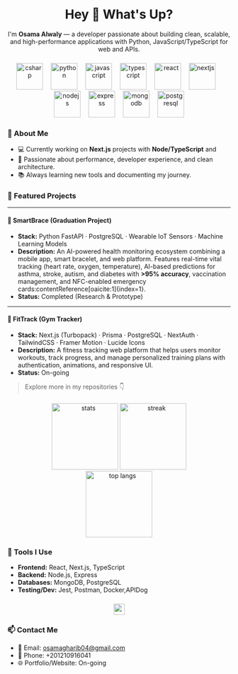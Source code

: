 
<h1 align="center">Hey 👋 What's Up?</h1>
<p align="center">
  I'm <b>Osama  Alwaly</b> — a developer passionate about building clean, scalable, and high-performance applications with Python, JavaScript/TypeScript for web and APIs.
</p>

###

<div align="center">
  <!-- Tech Stack Icons -->
  <img src="https://skillicons.dev/icons?i=cs" height="60" alt="csharp" />
  <img width="10" />
  <img src="https://skillicons.dev/icons?i=py" height="60" alt="python" />
  <img width="10" />
  <img src="https://skillicons.dev/icons?i=js" height="60" alt="javascript" />
  <img width="10" />
  <img src="https://skillicons.dev/icons?i=ts" height="60" alt="typescript" />
  <img width="10" />
  <img src="https://skillicons.dev/icons?i=react" height="60" alt="react" />
  <img width="10" />
  <img src="https://skillicons.dev/icons?i=nextjs" height="60" alt="nextjs" />
  <img width="10" />
  <img src="https://skillicons.dev/icons?i=nodejs" height="60" alt="nodejs" />
  <img width="10" />
  <img src="https://skillicons.dev/icons?i=express" height="60" alt="express" />
  <img width="10" />
  <img src="https://skillicons.dev/icons?i=mongodb" height="60" alt="mongodb" />
  <img width="10" />
  <img src="https://skillicons.dev/icons?i=postgres" height="60" alt="postgresql" />
</div>

###

### 🔹 About Me
- 💻 Currently working on **Next.js** projects with **Node/TypeScript** and 
- 🚀 Passionate about performance, developer experience, and clean architecture.
- 📚 Always learning new tools and documenting my journey.


### 🔹 Featured Projects

---
#### 🐍 SmartBrace (Graduation Project)
- **Stack:** Python FastAPI · PostgreSQL · Wearable IoT Sensors · Machine Learning Models  
- **Description:** An AI-powered health monitoring ecosystem combining a mobile app, smart bracelet, and web platform. Features real-time vital tracking (heart rate, oxygen, temperature), AI-based predictions for asthma, stroke, autism, and diabetes with **>95% accuracy**, vaccination management, and NFC-enabled emergency cards:contentReference[oaicite:1]{index=1}.  
- **Status:** Completed (Research & Prototype)

---





#### 🚀 FitTrack (Gym Tracker)
- **Stack:** Next.js (Turbopack) · Prisma · PostgreSQL · NextAuth · TailwindCSS · Framer Motion · Lucide Icons  
- **Description:** A fitness tracking web platform that helps users monitor workouts, track progress, and manage personalized training plans with authentication, animations, and responsive UI.  
- **Status:** On-going  

> Explore more in my repositories 👇

###

<div align="center">
  <!-- GitHub Stats -->
  <img src="https://github-readme-stats.vercel.app/api?username=OsamaGharibElwaly&show_icons=true&theme=dracula" height="150" alt="stats" />
  <img src="https://github-readme-streak-stats.herokuapp.com/?user=OsamaGharibElwaly&theme=dracula" height="150" alt="streak" />
</div>

<div align="center">
  <!-- Top Languages -->
  <img src="https://github-readme-stats.vercel.app/api/top-langs/?username=OsamaGharibElwaly&layout=compact&theme=dracula" height="150" alt="top langs" />
</div>


###

### 🔹 Tools I Use
- **Frontend:** React, Next.js, TypeScript  
- **Backend:** Node.js, Express 
- **Databases:** MongoDB, PostgreSQL  
- **Testing/Dev:** Jest, Postman, Docker,APIDog  

###

<div align="center">
  <!-- Social Links: update your handles -->
  <a href="www.linkedin.com/in/osama-alwaly" target="_blank">
    <img src="https://img.shields.io/static/v1?message=LinkedIn&logo=linkedin&color=0077B5&style=for-the-badge" height="25" />
  </a>
</div>

###

### 📫 Contact Me
- 📧 Email: osamagharib04@gmail.com  
- 📱 Phone: +201210916041  
- 🌐 Portfolio/Website: On-going  


<!--
Tips:
- Replace your-username with your actual GitHub username in the stats URLs.
- Update LinkedIn/Twitter/Discord/Dev.to links with your real profiles.
- Add your portfolio or personal website.
-->

